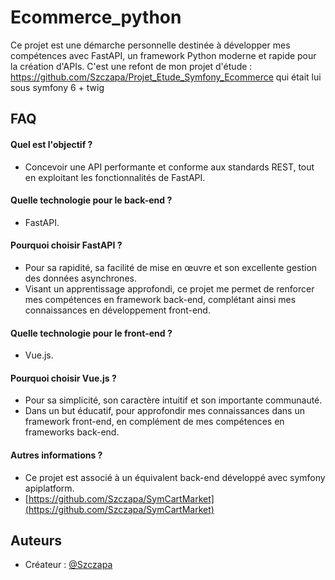 # Ecommerce_python
 
Ce projet est une démarche personnelle destinée à développer mes compétences avec FastAPI, un framework Python moderne et rapide pour la création d'APIs.
C'est une refont de mon projet d'étude : https://github.com/Szczapa/Projet_Etude_Symfony_Ecommerce qui était lui sous symfony 6 + twig
## FAQ

#### Quel est l'objectif ?
- Concevoir une API performante et conforme aux standards REST, tout en exploitant les fonctionnalités de FastAPI.

#### Quelle technologie pour le back-end ?
- FastAPI.

#### Pourquoi choisir FastAPI ?
- Pour sa rapidité, sa facilité de mise en œuvre et son excellente gestion des données asynchrones.
- Visant un apprentissage approfondi, ce projet me permet de renforcer mes compétences en framework back-end, complétant ainsi mes connaissances en développement front-end.

#### Quelle technologie pour le front-end ?
- Vue.js.

#### Pourquoi choisir Vue.js ?
- Pour sa simplicité, son caractère intuitif et son importante communauté.
- Dans un but éducatif, pour approfondir mes connaissances dans un framework front-end, en complément de mes compétences en frameworks back-end.

#### Autres informations ?
- Ce projet est associé à un équivalent back-end développé avec symfony apiplatform.
- [https://github.com/Szczapa/SymCartMarket](https://github.com/Szczapa/SymCartMarket)

## Auteurs

- Créateur : [@Szczapa](https://github.com/Szczapa)
